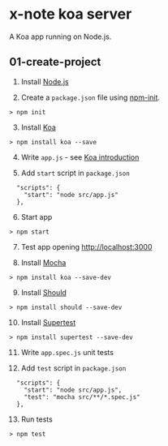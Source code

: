 # x-note koa server

A Koa app running on Node.js.

## 01-create-project

1. Install [Node.js](https://nodejs.org/en/)

2. Create a `package.json` file using [npm-init](https://docs.npmjs.com/cli/init).
```
> npm init
```

3. Install [Koa](http://koajs.com/)
```
> npm install koa --save
```

4. Write `app.js` - see [Koa introduction](http://koajs.com/#introduction)

5. Add `start` script in `package.json`
```
  "scripts": {
    "start": "node src/app.js"
  },
```

6. Start app
```
> npm start
```

7. Test app opening <http://localhost:3000>

8. Install [Mocha](https://mochajs.org/)
```
> npm install koa --save-dev
```

9. Install [Should](https://shouldjs.github.io/)
```
> npm install should --save-dev
```

10. Install [Supertest](https://github.com/visionmedia/supertest)
```
> npm install supertest --save-dev
```

11. Write `app.spec.js` unit tests

12. Add `test` script in `package.json`
```
  "scripts": {
    "start": "node src/app.js",
    "test": "mocha src/**/*.spec.js"
  },
```

13. Run tests
```
> npm test
```
